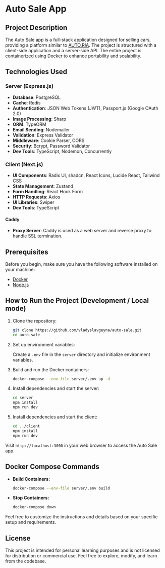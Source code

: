 # Auto Sale App

## Project Description

The Auto Sale app is a full-stack application designed for selling cars, providing a platform similar to [AUTO.RIA](https://auto.ria.com/uk/). The project is structured with a client-side application and a server-side API. The entire project is containerized using Docker to enhance portability and scalability.

## Technologies Used

### Server (Express.js)

-   **Database**: PostgreSQL
-   **Cache**: Redis
-   **Authentication**: JSON Web Tokens (JWT), Passport.js (Google OAuth 2.0)
-   **Image Processing**: Sharp
-   **ORM**: TypeORM
-   **Email Sending**: Nodemailer
-   **Validation**: Express Validator
-   **Middleware**: Cookie Parser, CORS
-   **Security**: Bcrypt, Password Validator
-   **Dev Tools**: TypeScript, Nodemon, Concurrently

### Client (Next.js)

-   **UI Components**: Radix UI, shadcn, React Icons, Lucide React, Tailwind CSS
-   **State Management**: Zustand
-   **Form Handling**: React Hook Form
-   **HTTP Requests**: Axios
-   **UI Libraries**: Swiper
-   **Dev Tools**: TypeScript

#### Caddy

-   **Proxy Server**: Caddy is used as a web server and reverse proxy to handle SSL termination.

## Prerequisites

Before you begin, make sure you have the following software installed on your machine:

-   [Docker](https://www.docker.com/get-started)
-   [Node.js](https://nodejs.org/)

## How to Run the Project (Development / Local mode)

1. Clone the repository:

    ```bash
    git clone https://github.com/vladyslavgeyna/auto-sale.git
    cd auto-sale
    ```

2. Set up environment variables:

    Create a `.env` file in the `server` directory and initialize environment variables.

3. Build and run the Docker containers:

    ```bash
    docker-compose --env-file server/.env up -d
    ```

4. Install dependencies and start the server:

    ```bash
    cd server
    npm install
    npm run dev
    ```

5. Install dependencies and start the client:

    ```bash
    cd ../client
    npm install
    npm run dev
    ```

Visit `http://localhost:3000` in your web browser to access the Auto Sale app.

## Docker Compose Commands

-   **Build Containers:**

    ```bash
    docker-compose --env-file server/.env build
    ```

-   **Stop Containers:**
    ```bash
    docker-compose down
    ```

Feel free to customize the instructions and details based on your specific setup and requirements.

## License

This project is intended for personal learning purposes and is not licensed for distribution or commercial use. Feel free to explore, modify, and learn from the codebase.
